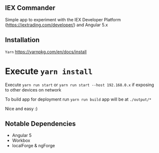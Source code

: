 IEX Commander
----
Simple app to experiment with the IEX Developer Platform (https://iextrading.com/developer/) and Angular 5.x

Installation
----
`Yarn` https://yarnpkg.com/en/docs/install

Execute `yarn install`
=======
Execute `yarn run start` or `yarn run start --host 192.168.0.x` if exposing to other devices on network

To build app for deployment run `yarn run build` app will be at `./output/*`

Nice and easy :)

Notable Dependencies
----
* Angular 5
* Workbox
* localForge & ngForge
